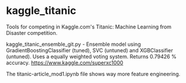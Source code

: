 # kaggle_titanic
Tools for competing in Kaggle.com's Titanic: Machine Learning from Disaster competition.

kaggle_titanic_ensemble_git.py - Ensemble model using GradientBoostingClassifier (tuned), SVC (untuned) and XGBClassifier (untuned). Uses a equally weighted voting system. Returns 0.79426 % accuracy.
https://www.kaggle.com/superxc1000


The titanic-article_mod1.ipynb file shows way more feature engineering.
